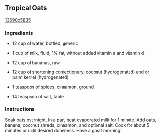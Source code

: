 ## Tropical Oats

[13690c5835](http://www.food.com/recipe/tropical-oats-222864)

### Ingredients

 - 12 cup of water, bottled, generic

 - 1 cup of milk, fluid, 1% fat, without added vitamin a and vitamin d

 - 12 cup of bananas, raw

 - 12 cup of shortening confectionery, coconut (hydrogenated) and or palm kernel (hydrogenated)

 - 1 teaspoon of spices, cinnamon, ground

 - 14 teaspoon of salt, table

### Instructions

Soak oats overnight. In a pan, heat evaporated milk for 1 minute. Add oats, banana, coconut shreds, cinnamon, and optional salt. Cook for about 5 minutes or until desired doneness. Have a great morning!